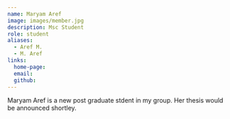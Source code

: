 ```yaml
---
name: Maryam Aref
image: images/member.jpg
description: Msc Student
role: student
aliases:
  - Aref M.
  - M. Aref
links:
  home-page: 
  email: 
  github: 
---
```


Maryam Aref is a new post graduate stdent in my group. Her thesis would be announced shortley.
